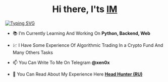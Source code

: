 <h1 align="center">Hi there, I'ts <a href="https://t.me/xen0x" target="_blank">IM</a> </h1>
<a href="https://t.me/xen0x"><img src="https://readme-typing-svg.herokuapp.com?size=40&color=18FD09&background=000000&vCenter=true&multiline=true&width=1350&height=90&lines=Self-Taught+Developer+From+Russia+With+An+Unusual+Experience" alt="Typing SVG" /></a>

- 📚 I’m Currently Learning And Working On **Python, Backend, Web**

- 💹 I Have Some Experience Of Algorithmic Trading In a Crypto Fund And Many Others Tasks

- 📫 You Can Write To Me On Telegram **@xen0x**

- 📄 You Can Read About My Experience Here [**Head Hunter (RU)**](https://hh.ru/resume/3578f638ff045838890039ed1f4e3779385571)
